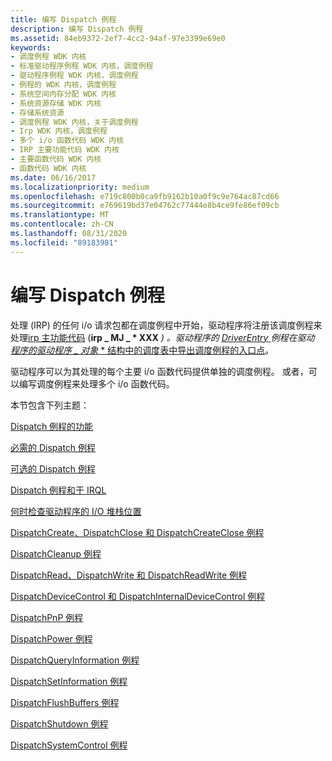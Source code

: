 ```yaml
---
title: 编写 Dispatch 例程
description: 编写 Dispatch 例程
ms.assetid: 84eb9372-2ef7-4cc2-94af-97e3399e69e0
keywords:
- 调度例程 WDK 内核
- 标准驱动程序例程 WDK 内核，调度例程
- 驱动程序例程 WDK 内核，调度例程
- 例程的 WDK 内核，调度例程
- 系统空间内存分配 WDK 内核
- 系统资源存储 WDK 内核
- 存储系统资源
- 调度例程 WDK 内核，关于调度例程
- Irp WDK 内核，调度例程
- 多个 i/o 函数代码 WDK 内核
- IRP 主要功能代码 WDK 内核
- 主要函数代码 WDK 内核
- 函数代码 WDK 内核
ms.date: 06/16/2017
ms.localizationpriority: medium
ms.openlocfilehash: e719c800b0ca9fb9162b10a0f9c9e764ac87cd66
ms.sourcegitcommit: e769619bd37e04762c77444e8b4ce9fe86ef09cb
ms.translationtype: MT
ms.contentlocale: zh-CN
ms.lasthandoff: 08/31/2020
ms.locfileid: "89183981"
---
```

# <a name="writing-dispatch-routines"></a>编写 Dispatch 例程





处理 (IRP) 的任何 i/o 请求包都在调度例程中开始，驱动程序将注册该调度例程来处理[irp 主功能代码](./irp-major-function-codes.md) (<strong>irp \_ MJ \_ * XXX</strong> <em>) 。驱动程序的 [</em> *DriverEntry* <em>](/windows-hardware/drivers/ddi/wdm/nc-wdm-driver_initialize) 例程在驱动 [</em> *程序的驱动程序 \_ 对象* * 结构中的调度表中导出调度例程的入口点](/windows-hardware/drivers/ddi/wdm/ns-wdm-_driver_object)。

驱动程序可以为其处理的每个主要 i/o 函数代码提供单独的调度例程。 或者，可以编写调度例程来处理多个 i/o 函数代码。

本节包含下列主题：

[Dispatch 例程的功能](dispatch-routine-functionality.md)

[必需的 Dispatch 例程](required-dispatch-routines.md)

[可选的 Dispatch 例程](optional-dispatch-routines.md)

[Dispatch 例程和于 IRQL](dispatch-routines-and-irqls.md)

[何时检查驱动程序的 I/O 堆栈位置](when-to-check-the-driver-s-i-o-stack-location.md)

[DispatchCreate、DispatchClose 和 DispatchCreateClose 例程](dispatchcreate--dispatchclose--and-dispatchcreateclose-routines.md)

[DispatchCleanup 例程](dispatchcleanup-routines.md)

[DispatchRead、DispatchWrite 和 DispatchReadWrite 例程](dispatchread--dispatchwrite--and-dispatchreadwrite-routines.md)

[DispatchDeviceControl 和 DispatchInternalDeviceControl 例程](dispatchdevicecontrol-and-dispatchinternaldevicecontrol-routines.md)

[DispatchPnP 例程](dispatchpnp-routines.md)

[DispatchPower 例程](dispatchpower-routines.md)

[DispatchQueryInformation 例程](dispatchqueryinformation-routines.md)

[DispatchSetInformation 例程](dispatchsetinformation-routines.md)

[DispatchFlushBuffers 例程](dispatchflushbuffers-routines.md)

[DispatchShutdown 例程](dispatchshutdown-routines.md)

[DispatchSystemControl 例程](dispatchsystemcontrol-routines.md)